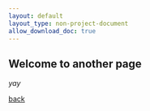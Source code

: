 ```yaml
---
layout: default
layout_type: non-project-document
allow_download_doc: true
---
```


## Welcome to another page

_yay_

[back](./)
